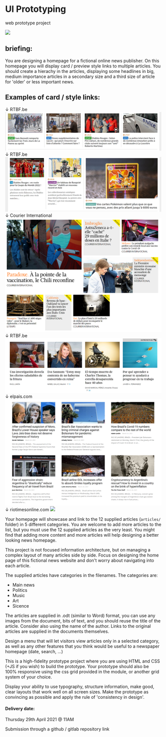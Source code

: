 # UI Prototyping

web prototype project

[![](https://mermaid.ink/img/eyJjb2RlIjoiZ3JhcGggVEQ7XG4gICAgSG9tZXBhZ2UtLT5BcnRpY2xlQS0tPkhvbWVwYWdlO1xuICAgIEhvbWVwYWdlLS0-QXJ0aWNsZUItLT5Ib21lcGFnZTtcbiAgICBIb21lcGFnZS0tPkFydGljbGVDLS0-SG9tZXBhZ2U7XG4gICAgSG9tZXBhZ2UtLT5BcnRpY2xlRC0tPkhvbWVwYWdlOyIsIm1lcm1haWQiOnsidGhlbWUiOiJkZWZhdWx0In0sInVwZGF0ZUVkaXRvciI6ZmFsc2V9)](https://mermaid-js.github.io/mermaid-live-editor/#/edit/eyJjb2RlIjoiZ3JhcGggVEQ7XG4gICAgSG9tZXBhZ2UtLT5BcnRpY2xlQS0tPkhvbWVwYWdlO1xuICAgIEhvbWVwYWdlLS0-QXJ0aWNsZUItLT5Ib21lcGFnZTtcbiAgICBIb21lcGFnZS0tPkFydGljbGVDLS0-SG9tZXBhZ2U7XG4gICAgSG9tZXBhZ2UtLT5BcnRpY2xlRC0tPkhvbWVwYWdlOyIsIm1lcm1haWQiOnsidGhlbWUiOiJkZWZhdWx0In0sInVwZGF0ZUVkaXRvciI6ZmFsc2V9)

## briefing:

You are designing a homepage for a fictional online news publisher. On this homepage you will display card / preview style links to multiple articles. You should create a hierachy in the articles, displaying some headlines in big, medium importance articles in a secondary size and a third size of article for 'older' or less important news.

## Examples of card / style links:

↓ RTBF.be
![](example-cards/cards1.png)
↓ RTBF.be
![](example-cards/cards2.png)
↓ Courier International
![](example-cards/cards3.png)
↓ RTBF.be
![](example-cards/cards4.png)
↓ elpais.com
![](example-cards/cards5.png)
↓ riotimesonline.com
![](example-cards/cards6.png)


Your homepage will showcase and link to the 12 supplied articles (`articles/` folder) in 5 different categories. You are welcome to add more articles to the list, but you must use the 12 supplied articles as the very least. You might find that adding more content and more articles will help designing a better looking news homepage.

This project is not focused information architecture, but on managing a complex layout of many articles side by side. Focus on designing the home page of this fictional news website and don't worry about navigating into each article.

The supplied articles have categories in the filenames. The categories are:

* Main news
* Politics
* Music
* Art
* Sicence

The articles are supplied in .odt (similar to Word) format, you can use any images from the document, bits of text, and you should reuse the title of the article. Consider also using the name of the author. Links to the original articles are supplied in the documents themselves.

Design a menu that will let visitors view articles only in a selected category, as well as any other features that you think would be useful to a newspaper homepage (date, search, ...)

This is a high-fidelity prototype project where you are using HTML and CSS (+JS if you wish) to build the prototype. Your prototype should also be 100% responsive using the css grid provided in the module, or another grid system of your choice.

Display your ability to use typography, structure information, make good, clear layouts that work well on all screen sizes. Make the prototype as convincing as possible and apply the rule of 'consistency in design'.

#### Delivery date:

Thursday 29th April 2021 @ 11AM

Submission through a github / gitlab repository link
